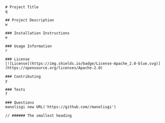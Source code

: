
    # Project Title
    q

    ## Project Description
    w
    
    ### Installation Instructions
    e
    
    ### Usage Information
    r

    ### License
    [![License](https://img.shields.io/badge/License-Apache_2.0-blue.svg)](https://opensource.org/licenses/Apache-2.0)

    ### Contributing 
    y

    ### Tests
    f

    ### Questions
    manolisgi new URL('https://github.com//manolisgi')

    // ###### The smallest heading

    
